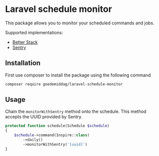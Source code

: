 # Laravel schedule monitor

This package allows you to monitor your scheduled commands and jobs.

Supported implementations:
- [Better Stack](https://betterstack.com/docs/uptime/cron-and-heartbeat-monitor/)
- [Sentry](https://docs.sentry.io/product/crons/)

## Installation

First use composer to install the package using the following command

```sh
composer require goedemiddag/laravel-schedule-monitor
```

## Usage

Chain the `monitorWithSentry` method onto the schedule. This method accepts the UUID provided
by Sentry.

```php
protected function schedule(Schedule $schedule)
{
    $schedule->command(Inspire::class)
        ->daily()
        ->monitorWithSentry('[uuid]')
}
```
